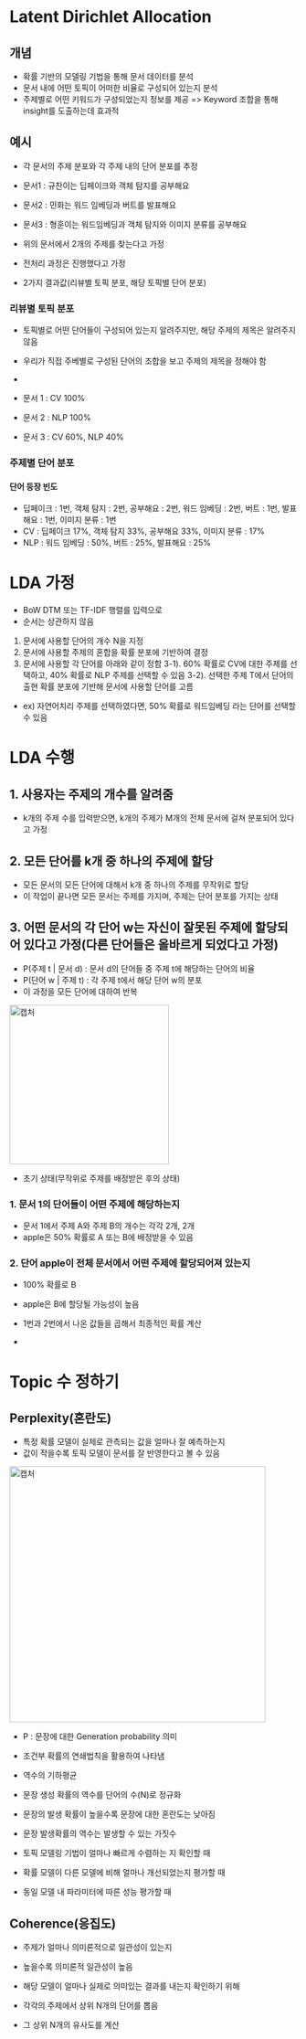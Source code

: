 # Latent Dirichlet Allocation

## 개념
- 확률 기반의 모델링 기법을 통해 문서 데이터를 분석
- 문서 내에 어떤 토픽이 어떠한 비율로 구성되어 있는지 분석
- 주제별로 어떤 키워드가 구성되었는지 정보를 제공 => Keyword 조합을 통해 insight를 도출하는데 효과적

## 예시

- 각 문서의 주제 분포와 각 주제 내의 단어 분포를 추정

- 문서1 : 규찬이는 딥페이크와 객체 탐지를 공부해요
- 문서2 : 민화는 워드 임베딩과 버트를 발표해요
- 문서3 : 형훈이는 워드임베딩과 객체 탐지와 이미지 분류를 공부해요

- 위의 문서에서 2개의 주제를 찾는다고 가정
- 전처리 과정은 진행했다고 가정
- 2가지 결과값(리뷰별 토픽 분포, 해당 토픽별 단어 분포)

### 리뷰별 토픽 분포
- 토픽별로 어떤 단어들이 구성되어 있는지 알려주지만, 해당 주제의 제목은 알려주지 않음
- 우리가 직접 주베별로 구성된 단어의 조합을 보고 주제의 제목을 정해야 함
- 

- 문서 1 : CV 100%
- 문서 2 : NLP 100%
- 문서 3 : CV 60%, NLP 40%

### 주제별 단어 분포
#### 단어 등장 빈도
- 딥페이크 : 1번, 객체 탐지 : 2번, 공부해요 : 2번, 워드 임베딩 : 2번, 버트 : 1번, 발표해요 : 1번, 이미지 분류 : 1번
- CV : 딥페이크 17%, 객체 탐지 33%, 공부해요 33%, 이미지 분류 : 17%
- NLP : 워드 임베딩 : 50%, 버트 : 25%, 발표해요 : 25%

# LDA 가정

- BoW DTM 또는 TF-IDF 행렬를 입력으로
- 순서는 상관하지 않음

1. 문서에 사용할 단어의 개수 N을 지정
2. 문서에 사용할 주제의 혼합을 확률 분포에 기반하여 결정
3. 문서에 사용할 각 단어를 아래와 같이 정함
3-1). 60% 확률로 CV에 대한 주제를 선택하고, 40% 확률로 NLP 주제를 선택할 수 있음
3-2). 선택한 주제 T에서 단어의 출현 확률 분포에 기반해 문서에 사용할 단어를 고름
- ex) 자연어치리 주제를 선택하였다면, 50% 확률로 워드임베딩 라는 단어를 선택할 수 있음

# LDA 수행

## 1. 사용자는 주제의 개수를 알려줌
- k개의 주제 수를 입력받으면, k개의 주제가 M개의 전체 문서에 걸쳐 분포되어 있다고 가정

## 2. 모든 단어를 k개 중 하나의 주제에 할당
- 모든 문서의 모든 단어에 대해서 k개 중 하나의 주제를 무작위로 할당
- 이 작업이 끝나면 모든 문서는 주제를 가지며, 주제는 단어 분포를 가지는 상태

## 3. 어떤 문서의 각 단어 w는 자신이 잘못된 주제에 할당되어 있다고 가정(다른 단어들은 올바르게 되었다고 가정)
- P(주제 t | 문서 d) : 문서 d의 단어들 중 주제 t에 해당하는 단어의 비율
- P(단어 w | 주제 t) : 각 주제 t에서 해당 단어 w의 분포
- 이 과정을 모든 단어에 대하여 반복

<img width="279" alt="캡처" src="https://user-images.githubusercontent.com/80622859/201518693-d6c11792-403d-4826-8ce7-5645ba7ffacb.PNG">

- 초기 상태(무작위로 주제를 배정받은 후의 상태)

### 1. 문서 1의 단어들이 어떤 주제에 해당하는지
- 문서 1에서 주제 A와 주제 B의 개수는 각각 2개, 2개
- apple은 50% 확률로 A 또는 B에 배정받을 수 있음

### 2. 단어 apple이 전체 문서에서 어떤 주제에 할당되어져 있는지
- 100% 확률로 B
- apple은 B에 할당될 가능성이 높음

- 1번과 2번에서 나온 값들을 곱해서 최종적인 확률 계산
- 

# Topic 수 정하기

## Perplexity(혼란도)
- 특정 확률 모델이 실제로 관측되는 값을 얼마나 잘 예측하는지
- 값이 작을수록 토픽 모델이 문서를 잘 반영한다고 볼 수 있음

<img width="448" alt="캡처" src="https://user-images.githubusercontent.com/80622859/202167194-d40a4d1f-20d6-4087-b70d-749e0eb6b426.PNG">

- P : 문장에 대한 Generation probability 의미
- 조건부 확률의 연쇄법칙을 활용하여 나타냄
- 역수의 기하평균
- 문장 생성 확률의 역수를 단어의 수(N)로 정규화
- 문장의 발생 확률이 높을수록 문장에 대한 혼란도는 낮아짐
- 문장 발생확률의 역수는 발생할 수 있는 가짓수

- 토픽 모델링 기법이 얼마나 빠르게 수렴하는 지 확인할 때
- 확률 모델이 다른 모델에 비해 얼마나 개선되었는지 평가할 때
- 동일 모델 내 파라미터에 따른 성능 평가할 때

## Coherence(응집도)
- 주제가 얼마나 의미론적으로 일관성이 있는지
- 높을수록 의미론적 일관성이 높음
- 해당 모델이 얼마나 실제로 의미있는 결과를 내는지 확인하기 위해

- 각각의 주제에서 상위 N개의 단어를 뽑음
- 그 상위 N개의 유사도를 계산
